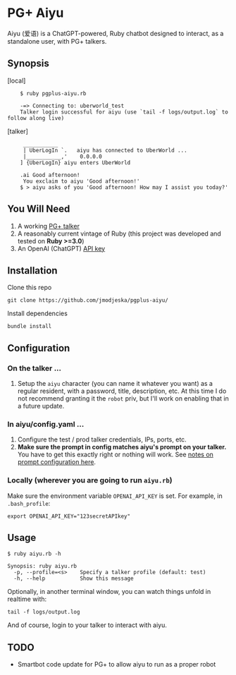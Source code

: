 # PG+ Aiyu
Aiyu (爱语) is a ChatGPT-powered, Ruby chatbot designed to interact, as a standalone user, with PG+ talkers. 

## Synopsis

[local]
```
    $ ruby pgplus-aiyu.rb
    
    -=> Connecting to: uberworld_test
    Talker login successful for aiyu (use `tail -f logs/output.log` to follow along live)
```

[talker]
```
     ___________
     | UberLogIn `.   aiyu has connected to UberWorld ... 
     |___________,'    0.0.0.0
    ] {UberLogIn} aiyu enters UberWorld 

    .ai Good afternoon!
     You exclaim to aiyu 'Good afternoon!'
    $ > aiyu asks of you 'Good afternoon! How may I assist you today?'
````

## You Will Need

1. A working [PG+ talker](https://github.com/talkers/pgplus)
2. A reasonably current vintage of Ruby (this project was developed and tested on **Ruby >=3.0**)
3. An OpenAI (ChatGPT) [API key](https://platform.openai.com/account/api-keys)

## Installation

Clone this repo

    git clone https://github.com/jmodjeska/pgplus-aiyu/

Install dependencies

    bundle install

## Configuration

### On the talker ...

1. Setup the `aiyu` character (you can name it whatever you want) as a regular resident, with a password, title, description, etc. At this time I do not recommend granting it the `robot` priv, but I'll work on enabling that in a future update.

### In aiyu/config.yaml ...

1. Configure the test / prod talker credentials, IPs, ports, etc. 
1. **Make sure the prompt in config matches aiyu's prompt on your talker.** You have to get this exactly right or nothing will work. See [notes on prompt configuration here](https://github.com/jmodjeska/pgplus-test#prompt).

### Locally (wherever you are going to run `aiyu.rb`)

Make sure the environment variable `OPENAI_API_KEY` is set. For example, in `.bash_profile`:

```
export OPENAI_API_KEY="123secretAPIkey"
```

## Usage

```
$ ruby aiyu.rb -h

Synopsis: ruby aiyu.rb
  -p, --profile=<s>    Specify a talker profile (default: test)
  -h, --help           Show this message
```

Optionally, in another terminal window, you can watch things unfold in realtime with:

```
tail -f logs/output.log
```

And of course, login to your talker to interact with aiyu.

## TODO

* Smartbot code update for PG+ to allow aiyu to run as a proper robot 
